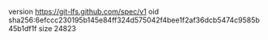 version https://git-lfs.github.com/spec/v1
oid sha256:6efccc230195b145e84ff324d575042f4bee1f2af36dcb5474c9585b45b1df1f
size 24823
